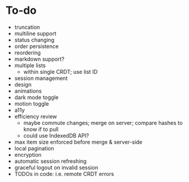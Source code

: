 # To-do

- truncation
- multiline support
- status changing
- order persistence
- reordering
- markdown support?
- multiple lists
  - within single CRDT; use list ID
- session management
- design
- animations
- dark mode toggle
- motion toggle
- a11y
- efficiency review
  - maybe commute changes; merge on server; compare hashes to know if to pull
  - could use IndexedDB API?
- max item size enforced before merge & server-side
- local pagination
- encryption
- automatic session refreshing
- graceful logout on invalid session
- TODOs in code: i.e. remote CRDT errors

